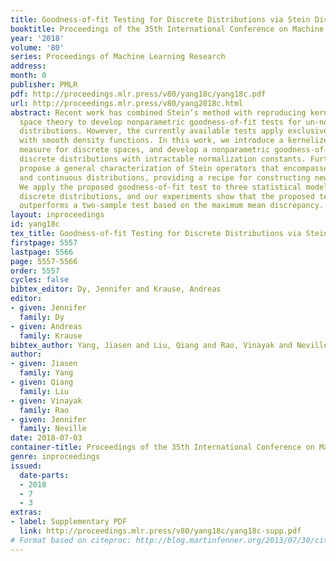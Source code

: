 ```yaml
---
title: Goodness-of-fit Testing for Discrete Distributions via Stein Discrepancy
booktitle: Proceedings of the 35th International Conference on Machine Learning
year: '2018'
volume: '80'
series: Proceedings of Machine Learning Research
address: 
month: 0
publisher: PMLR
pdf: http://proceedings.mlr.press/v80/yang18c/yang18c.pdf
url: http://proceedings.mlr.press/v80/yang2018c.html
abstract: Recent work has combined Stein’s method with reproducing kernel Hilbert
  space theory to develop nonparametric goodness-of-fit tests for un-normalized probability
  distributions. However, the currently available tests apply exclusively to distributions
  with smooth density functions. In this work, we introduce a kernelized Stein discrepancy
  measure for discrete spaces, and develop a nonparametric goodness-of-fit test for
  discrete distributions with intractable normalization constants. Furthermore, we
  propose a general characterization of Stein operators that encompasses both discrete
  and continuous distributions, providing a recipe for constructing new Stein operators.
  We apply the proposed goodness-of-fit test to three statistical models involving
  discrete distributions, and our experiments show that the proposed test typically
  outperforms a two-sample test based on the maximum mean discrepancy.
layout: inproceedings
id: yang18c
tex_title: Goodness-of-fit Testing for Discrete Distributions via Stein Discrepancy
firstpage: 5557
lastpage: 5566
page: 5557-5566
order: 5557
cycles: false
bibtex_editor: Dy, Jennifer and Krause, Andreas
editor:
- given: Jennifer
  family: Dy
- given: Andreas
  family: Krause
bibtex_author: Yang, Jiasen and Liu, Qiang and Rao, Vinayak and Neville, Jennifer
author:
- given: Jiasen
  family: Yang
- given: Qiang
  family: Liu
- given: Vinayak
  family: Rao
- given: Jennifer
  family: Neville
date: 2018-07-03
container-title: Proceedings of the 35th International Conference on Machine Learning
genre: inproceedings
issued:
  date-parts:
  - 2018
  - 7
  - 3
extras:
- label: Supplementary PDF
  link: http://proceedings.mlr.press/v80/yang18c/yang18c-supp.pdf
# Format based on citeproc: http://blog.martinfenner.org/2013/07/30/citeproc-yaml-for-bibliographies/
---
```

